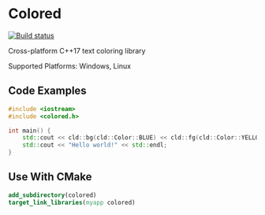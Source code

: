 # Colored
[![Build status](https://github.com/alanjian85/colored/actions/workflows/build.yml/badge.svg)](https://github.com/alanjian85/colored/actions)

Cross-platform C++17 text coloring library

Supported Platforms: Windows, Linux

## Code Examples
```c++
#include <iostream>
#include <colored.h>

int main() {
    std::cout << cld::bg(cld::Color::BLUE) << cld::fg(cld::Color::YELLOW);
    std::cout << "Hello world!" << std::endl;
}
```

## Use With CMake
```cmake
add_subdirectory(colored)
target_link_libraries(myapp colored)
```
